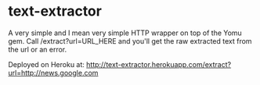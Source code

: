 text-extractor
==============

A very simple and I mean very simple HTTP wrapper on top of the Yomu gem. Call /extract?url=URL_HERE and you'll get the raw extracted text from the url or an error.

Deployed on Heroku at: http://text-extractor.herokuapp.com/extract?url=http://news.google.com